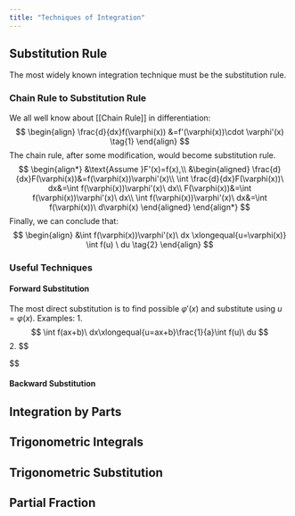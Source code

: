 ```yaml
---
title: "Techniques of Integration"
---
```

## Substitution Rule
The most widely known integration technique must be the substitution rule.
### Chain Rule to Substitution Rule
We all well know about [[Chain Rule]] in differentiation:
$$
\begin{align}
\frac{d}{dx}f(\varphi(x)) &=f'(\varphi(x))\cdot \varphi'(x) \tag{1}
\end{align}
$$
The chain rule, after some modification, would become substitution rule.
$$
\begin{align*}
&\text{Assume }F'(x)=f(x),\\
&\begin{aligned}
\frac{d}{dx}F(\varphi(x))&=f(\varphi(x))\varphi'(x)\\
\int \frac{d}{dx}F(\varphi(x))\ dx&=\int f(\varphi(x))\varphi'(x)\ dx\\
F(\varphi(x))&=\int f(\varphi(x))\varphi'(x)\ dx\\
\int f(\varphi(x))\varphi'(x)\ dx&=\int f(\varphi(x))\ d\varphi(x) 
\end{aligned}
\end{align*}
$$
Finally, we can conclude that:
$$
\begin{align}
&\int f(\varphi(x))\varphi'(x)\ dx \xlongequal{u=\varphi(x)} \int f(u) \ du \tag{2}
\end{align}
$$

### Useful Techniques
#### Forward Substitution
The most direct substitution is to find possible $\varphi'(x)$ and substitute using $u=\varphi(x)$.
Examples:
1. 
$$
\int f(ax+b)\ dx\xlongequal{u=ax+b}\frac{1}{a}\int f(u)\ du
$$
2. 
$$

$$
#### Backward Substitution

## Integration by Parts

## Trigonometric Integrals

## Trigonometric Substitution

## Partial Fraction